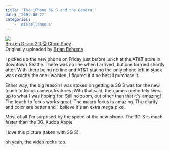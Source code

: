 ```yaml
---
title: 'The iPhone 3G S and the Camera.'
date: '2009-06-22'
categories:
    - 'miscellaneous'
---
```


[![](https://farm4.static.flickr.com/3388/3642665421_b2abcdf682_m.jpg)](https://www.flickr.com/photos/brianbehrens/3642665421/ 'photo sharing')  
[Broken Disco 2.0 @ Chop Suey](https://www.flickr.com/photos/brianbehrens/3642665421/)  
Originally uploaded by [Brian Behrens](https://www.flickr.com/people/brianbehrens/)

I picked up the new phone on Friday just before lunch at the AT&T store in downtown Seattle. There was no line when I arrived, but one formed shortly after. With there being no line and AT&T stating the only phone left in stock was exactly the one I wanted, I figured it'd be best I purchase it.

Either way, the big reason I was stoked on getting a 3G S was for the new touch to focus camera features. With that said, the camera definitely lives up to what I was hoping for. Still no zoom, but other than that it's amazing! The touch to focus works great. The macro focus is amazing. The clarity and color are better and I believe it's an extra mega pixel.

Most of all I'm surprised by the speed of the new phone. The 3G S is much faster than the 3G. Kudos Apple.

I love this picture (taken with 3G S).

oh yeah, the video rocks too.
